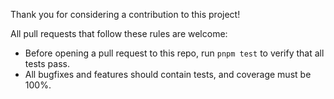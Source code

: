 Thank you for considering a contribution to this project!

All pull requests that follow these rules are welcome:

- Before opening a pull request to this repo, run `pnpm test` to verify that all tests pass.
- All bugfixes and features should contain tests, and coverage must be 100%.
